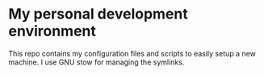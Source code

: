 # My personal development environment

This repo contains my configuration files and scripts to easily setup a new machine.
I use GNU stow for managing the symlinks.
